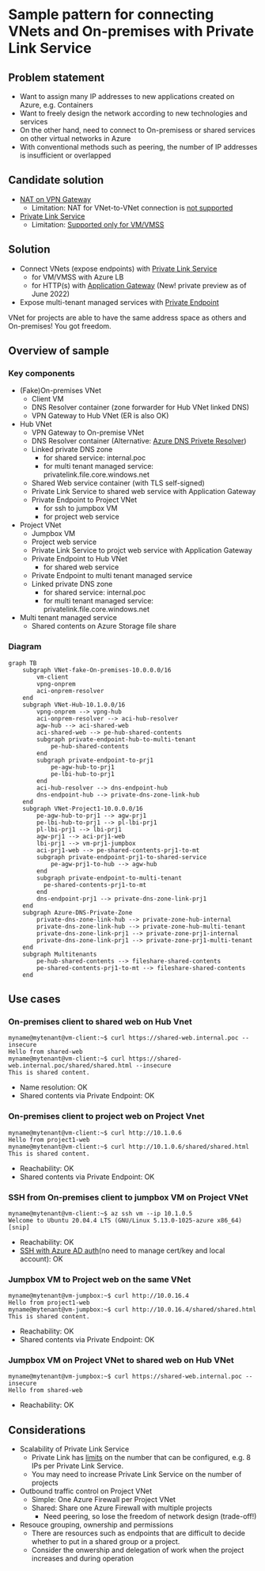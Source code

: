 # Sample pattern for connecting VNets and On-premises with Private Link Service

## Problem statement

* Want to assign many IP addresses to new applications created on Azure, e.g. Containers
* Want to freely design the network according to new technologies and services
* On the other hand, need to connect to On-premisess or shared services on other virtual networks in Azure
* With conventional methods such as peering, the number of IP addresses is insufficient or overlapped

## Candidate solution

* [NAT on VPN Gateway](https://docs.microsoft.com/en-us/azure/vpn-gateway/nat-overview)
  * Limitation: NAT for VNet-to-VNet connection is [not supported](https://docs.microsoft.com/en-us/azure/vpn-gateway/nat-overview#nat-limitations)
* [Private Link Service](https://docs.microsoft.com/en-us/azure/private-link/private-link-service-overview)
  * Limitation: [Supported only for VM/VMSS](https://docs.microsoft.com/en-us/azure/private-link/private-link-service-overview#limitations)

## Solution

* Connect VNets (expose endpoints) with [Private Link Service](https://docs.microsoft.com/en-us/azure/private-link/private-link-overview)
  * for VM/VMSS with Azure LB
  * for HTTP(s) with [Application Gateway](https://docs.microsoft.com/en-us/azure/application-gateway/private-link) (New! private preview as of June 2022)
* Expose multi-tenant managed services with [Private Endpoint](https://docs.microsoft.com/en-us/azure/private-link/private-endpoint-overview)

VNet for projects are able to have the same address space as others and On-premises! You got freedom.

## Overview of sample

### Key components

* (Fake)On-premises VNet
  * Client VM
  * DNS Resolver container (zone forwarder for Hub VNet linked DNS)
  * VPN Gateway to Hub VNet (ER is also OK)
* Hub VNet
  * VPN Gateway to On-premise VNet
  * DNS Resolver container (Alternative: [Azure DNS Privete Resolver](https://docs.microsoft.com/en-us/azure/dns/dns-private-resolver-overview))
  * Linked private DNS zone
    * for shared service: internal.poc
    * for multi tenant managed service: privatelink.file.core.windows.net
  * Shared Web service container (with TLS self-signed)
  * Private Link Service to shared web service with Application Gateway
  * Private Endpoint to Project VNet
    * for ssh to jumpbox VM
    * for project web service
* Project VNet
  * Jumpbox VM
  * Project web service
  * Private Link Service to projct web service with Application Gateway
  * Private Endpoint to Hub VNet
    * for shared web service
  * Private Endpoint to multi tenant managed service
  * Linked private DNS zone
    * for shared service: internal.poc
    * for multi tenant managed service: privatelink.file.core.windows.net
* Multi tenant managed service
  * Shared contents on Azure Storage file share

### Diagram

```mermaid
graph TB
    subgraph VNet-fake-On-premises-10.0.0.0/16
        vm-client
        vpng-onprem
        aci-onprem-resolver
    end
    subgraph VNet-Hub-10.1.0.0/16
        vpng-onprem --> vpng-hub
        aci-onprem-resolver --> aci-hub-resolver
        agw-hub --> aci-shared-web
        aci-shared-web --> pe-hub-shared-contents
        subgraph private-endpoint-hub-to-multi-tenant
            pe-hub-shared-contents
        end
        subgraph private-endpoint-to-prj1
            pe-agw-hub-to-prj1
            pe-lbi-hub-to-prj1
        end
        aci-hub-resolver --> dns-endpoint-hub
        dns-endpoint-hub --> private-dns-zone-link-hub
    end
    subgraph VNet-Project1-10.0.0.0/16
        pe-agw-hub-to-prj1 --> agw-prj1
        pe-lbi-hub-to-prj1 --> pl-lbi-prj1
        pl-lbi-prj1 --> lbi-prj1
        agw-prj1 --> aci-prj1-web
        lbi-prj1 --> vm-prj1-jumpbox
        aci-prj1-web --> pe-shared-contents-prj1-to-mt
        subgraph private-endpoint-prj1-to-shared-service
            pe-agw-prj1-to-hub --> agw-hub
        end
        subgraph private-endpoint-to-multi-tenant
          pe-shared-contents-prj1-to-mt
        end
        dns-endpoint-prj1 --> private-dns-zone-link-prj1
    end
    subgraph Azure-DNS-Private-Zone
        private-dns-zone-link-hub --> private-zone-hub-internal
        private-dns-zone-link-hub --> private-zone-hub-multi-tenant
        private-dns-zone-link-prj1 --> private-zone-prj1-internal
        private-dns-zone-link-prj1 --> private-zone-prj1-multi-tenant
    end
    subgraph Multitenants
        pe-hub-shared-contents --> fileshare-shared-contents
        pe-shared-contents-prj1-to-mt --> fileshare-shared-contents
    end
```

## Use cases

### On-premises client to shared web on Hub Vnet

```shell
myname@mytenant@vm-client:~$ curl https://shared-web.internal.poc --insecure
Hello from shared-web
myname@mytenant@vm-client:~$ curl https://shared-web.internal.poc/shared/shared.html --insecure
This is shared content.
```

* Name resolution: OK
* Shared contents via Private Endpoint: OK

### On-premises client to project web on Project Vnet

```shell
myname@mytenant@vm-client:~$ curl http://10.1.0.6
Hello from project1-web
myname@mytenant@vm-client:~$ curl http://10.1.0.6/shared/shared.html
This is shared content.
```

* Reachability: OK
* Shared contents via Private Endpoint: OK

### SSH from On-premises client to jumpbox VM on Project VNet

```shell
myname@mytenant@vm-client:~$ az ssh vm --ip 10.1.0.5
Welcome to Ubuntu 20.04.4 LTS (GNU/Linux 5.13.0-1025-azure x86_64)
[snip]
```

* Reachability: OK
* [SSH with Azure AD auth](https://docs.microsoft.com/en-us/azure/active-directory/fundamentals/auth-ssh)(no need to manage cert/key and local account): OK

### Jumpbox VM to Project web on the same VNet

```shell
myname@mytenant@vm-jumpbox:~$ curl http://10.0.16.4
Hello from project1-web
myname@mytenant@vm-jumpbox:~$ curl http://10.0.16.4/shared/shared.html
This is shared content.
```

* Reachability: OK
* Shared contents via Private Endpoint: OK

### Jumpbox VM on Project VNet to shared web on Hub VNet

```shell
myname@mytenant@vm-jumpbox:~$ curl https://shared-web.internal.poc --insecure
Hello from shared-web
```

* Reachability: OK

## Considerations

* Scalability of Private Link Service
  * Private Link has [limits](https://docs.microsoft.com/en-us/azure/private-link/private-link-faq#how-can-i-scale-my-private-link-service--) on the number that can be configured, e.g. 8 IPs per Private Link Service.
  * You may need to increase Private Link Service on the number of projects
* Outbound traffic control on Project VNet
  * Simple: One Azure Firewall per Project VNet
  * Shared: Share one Azure Firewall with multiple projects
    * Need peering, so lose the freedom of network design (trade-off!)
* Resouce grouping, ownership and permissions
  * There are resources such as endpoints that are difficult to decide whether to put in a shared group or a project.
  * Consider the onwership and delegation of work when the project increases and during operation
